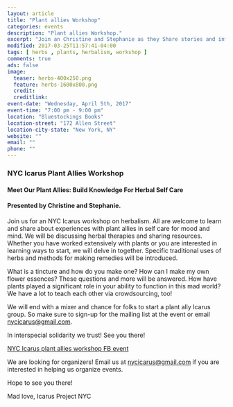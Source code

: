 ```yaml
---
layout: article
title: "Plant allies Workshop"
categories: events
description: "Plant allies Workshop."
excerpt: "Join an Christine and Stephanie as they Share stories and information about their favorite plant allies for mood and mind!"
modified: 2017-03-25T11:57:41-04:00
tags: [ herbs , plants, herbalism, workshop ]
comments: true
ads: false
image:
  teaser: herbs-400x250.png
  feature: herbs-1600x800.png
  credit: 
  creditlink: 
event-date: "Wednesday, April 5th, 2017"
event-time: "7:00 pm - 9:00 pm"
location: "Bluestockings Books"
location-street: "172 Allen Street"
location-city-state: "New York, NY"
website: ""
email: ""
phone: ""
---
```

### NYC Icarus Plant Allies Workshop

#### Meet Our Plant Allies: Build Knowledge For Herbal Self Care
#### Presented by Christine and Stephanie.


Join us for an NYC Icarus workshop on herbalism. All are welcome to learn and share about experiences with plant allies in self care for mood and mind. We will be discussing herbal therapies and sharing resources. Whether you have worked extensively with plants or you are interested in learning ways to start, we will delve in together. Specific traditional uses of herbs and methods for making remedies will be introduced. 

What is a tincture and how do you make one? How can I make my own flower essences? These questions and more will be answered. How have plants played a significant role in your ability to function in this mad world? We have a lot to teach each other via crowdsourcing, too! 

We will end with a mixer and chance for folks to start a plant ally Icarus group. 
So make sure to sign-up for the mailing list at the event or email nycicarus@gmail.com.

In interspecial solidarity we trust! See you there!

[NYC Icarus plant allies workshop FB event](https://www.facebook.com/events/181706822336276/)

We are looking for organizers! Email us at nycicarus@gmail.com if you are interested in helping us organize events.  

Hope to see you there!

Mad love,
Icarus Project NYC
